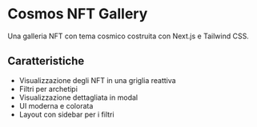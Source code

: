 # Cosmos NFT Gallery

Una galleria NFT con tema cosmico costruita con Next.js e Tailwind CSS.

## Caratteristiche

- Visualizzazione degli NFT in una griglia reattiva
- Filtri per archetipi
- Visualizzazione dettagliata in modal
- UI moderna e colorata
- Layout con sidebar per i filtri
